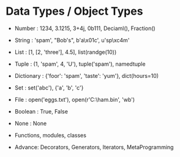 # Data Types / Object Types

- Number : 1234, 3.1215, 3+4j, 0b111, Deciaml(), Fraction()
- String : 'spam', "Bob's", b'a\x01c', u'sp\xc4m'
- List : [1, [2, 'three'], 4.5], list(randge(10))
- Tuple : (1, 'spam', 4, 'U'), tuple('spam'), namedtuple
- Dictionary : {'foor': 'spam', 'taste': 'yum'}, dict(hours=10)

- Set : set('abc'), {'a', 'b', 'c'}

- File : open('eggs.txt'), open(r'C:\ham.bin', 'wb')

- Boolean : True, False 
- None : None
- Functions, modules, classes

- Advance: Decorators, Generators, Iterators, MetaProgramming